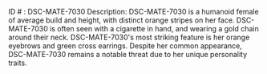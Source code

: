 ID # : DSC-MATE-7030
Description: DSC-MATE-7030 is a humanoid female of average build and height, with distinct orange stripes on her face. DSC-MATE-7030 is often seen with a cigarette in hand, and wearing a gold chain around their neck. DSC-MATE-7030's most striking feature is her orange eyebrows and green cross earrings. Despite her common appearance, DSC-MATE-7030 remains a notable threat due to her unique personality traits.
